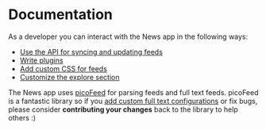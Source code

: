 # Documentation


As a developer you can interact with the News app in the following ways:

* [Use the API for syncing and updating feeds](externalapi/)
* [Write plugins](plugins/)
* [Add custom CSS for feeds](feedcss/)
* [Customize the explore section](explore/)


The News app uses [picoFeed](https://github.com/miniflux/picoFeed) for parsing feeds and full text feeds. picoFeed is a fantastic library so if you [add custom full text configurations](https://github.com/miniflux/picoFeed/blob/master/docs/grabber.markdown#how-to-write-a-grabber-rules-file) or fix bugs, please consider **contributing your changes** back to the library to help others :)

